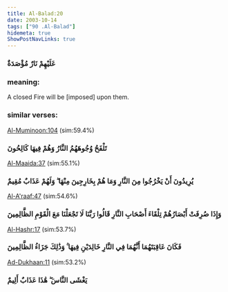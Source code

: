 ```yaml
---
title: Al-Balad:20
date: 2003-10-14
tags: ["90 .Al-Balad"]
hidemeta: true 
ShowPostNavLinks: true 
---
```

### عَلَيْهِمْ نَارٌ مُؤْصَدَةٌ
### meaning: 
A closed Fire will be [imposed] upon them.
### similar verses: 

[Al-Muminoon:104](/23/104) (sim:59.4%)

### تَلْفَحُ وُجُوهَهُمُ النَّارُ وَهُمْ فِيهَا كَالِحُونَ

[Al-Maaida:37](/5/37) (sim:55.1%)

### يُرِيدُونَ أَنْ يَخْرُجُوا مِنَ النَّارِ وَمَا هُمْ بِخَارِجِينَ مِنْهَا ۖ وَلَهُمْ عَذَابٌ مُقِيمٌ

[Al-A'raaf:47](/7/47) (sim:54.6%)

### وَإِذَا صُرِفَتْ أَبْصَارُهُمْ تِلْقَاءَ أَصْحَابِ النَّارِ قَالُوا رَبَّنَا لَا تَجْعَلْنَا مَعَ الْقَوْمِ الظَّالِمِينَ

[Al-Hashr:17](/59/17) (sim:53.7%)

### فَكَانَ عَاقِبَتَهُمَا أَنَّهُمَا فِي النَّارِ خَالِدَيْنِ فِيهَا ۚ وَذَٰلِكَ جَزَاءُ الظَّالِمِينَ

[Ad-Dukhaan:11](/44/11) (sim:53.2%)

### يَغْشَى النَّاسَ ۖ هَٰذَا عَذَابٌ أَلِيمٌ
